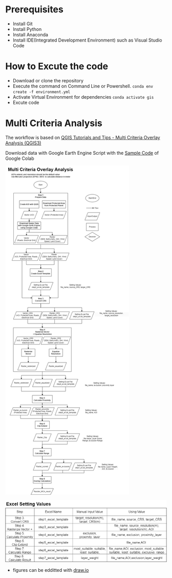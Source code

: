 
# Prerequisites
- Install Git
- Install Python
- Install Anaconda
- Install IDE(Integrated Development Environment) such as Visual Studio Code

# How to Excute the code
- Download or clone the repository
- Execute the command on Command Line or Powershell.
`conda env create -f environment.yml`
- Activate Virtual Environment for dependencies
`conda activate gis`
- Excute code


# Multi Criteria Analysis
The workflow is based on [QGIS Tutorials and Tips - Multi Criteria Overlay Analysis (QGIS3)](https://www.qgistutorials.com/en/docs/3/multi_criteria_overlay.html)

Download data with Google Earth Engine Script with the [Sample Code](https://colab.research.google.com/drive/1uMmtVNNbjE_4-qoH3WjihAMtjb1P1fSv?usp=sharing) of Google Colab

![flowchart](flowchart.png)

![setting_values](setting_values.png)

* figures can be edditted with [draw.io](draw.io)
